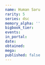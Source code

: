 ```yaml
---
name: Human Saru
rarity: 5
series: dsc
memory_alpha: ''
bigbook_tier:
events:
in_portal:
date:
obtained:
mega:
published: false
---
```

